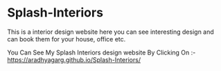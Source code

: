 # Splash-Interiors
This is a interior design website here you can see interesting design and can book them for your house, office etc.

You Can See My Splash Interiors design website By Clicking On :- https://aradhyagarg.github.io/Splash-Interiors/
